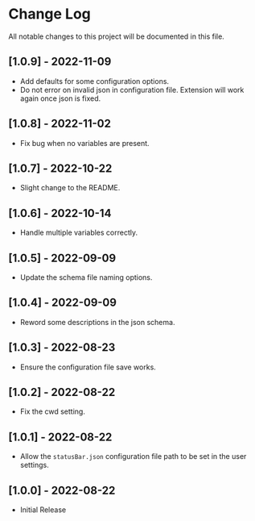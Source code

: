# Change Log

All notable changes to this project will be documented in this file.

## [1.0.9] - 2022-11-09

- Add defaults for some configuration options.
- Do not error on invalid json in configuration file. Extension will work again once json is fixed.

## [1.0.8] - 2022-11-02

- Fix bug when no variables are present.

## [1.0.7] - 2022-10-22

- Slight change to the README.

## [1.0.6] - 2022-10-14

- Handle multiple variables correctly.

## [1.0.5] - 2022-09-09

- Update the schema file naming options.

## [1.0.4] - 2022-09-09

- Reword some descriptions in the json schema.

## [1.0.3] - 2022-08-23

- Ensure the configuration file save works.

## [1.0.2] - 2022-08-22

- Fix the cwd setting.

## [1.0.1] - 2022-08-22

- Allow the `statusBar.json` configuration file path to be set in the user settings.

## [1.0.0] - 2022-08-22

- Initial Release
